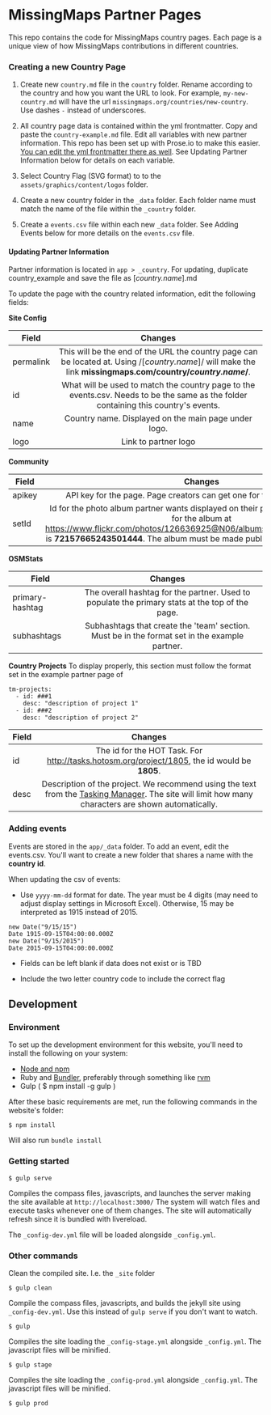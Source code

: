 # MissingMaps Partner Pages

This repo contains the code for MissingMaps country pages. Each page is a unique view of how MissingMaps  contributions in different countries.

### Creating a new Country Page

1. Create new `country.md` file in the `country` folder. Rename according to the country and how you want the URL to look. For example, `my-new-country.md` will have the url `missingmaps.org/countries/new-country`. Use dashes `-` instead of underscores.

2. All country page data is contained within the yml frontmatter. Copy and paste the `country-example.md` file. Edit all variables with new partner information. This repo has been set up with Prose.io to make this easier. [You can edit the yml frontmatter there as well](http://prose.io/#MissingMaps/partners/). See Updating Partner Information below for details on each variable.

3. Select Country Flag (SVG format) to to the `assets/graphics/content/logos` folder.

4. Create a new country folder in the `_data` folder. Each folder name must match the name of the file within the `_country` folder.

5. Create a `events.csv` file within each new `_data` folder. See Adding Events below for more details on the `events.csv` file.

#### Updating Partner Information

Partner information is located in `app > _country`. For updating, duplicate country_example and save the file as [_country.name_].md

To update the page with the country related information, edit the following fields:

**Site Config**

| Field         | Changes  |
| ------------- |:-------------:|
| permalink      | This will be the end of the URL the country page can be located at. Using  /[_country.name_]/ will make the link **missingmaps.com/country/_country.name_/**. |
| id      | What will be used to match the country page to the events.csv. Needs to be the same as the folder containing this country's events. |
| name      | Country name. Displayed on the main page under logo. |
| logo      | Link to partner logo      |

**Community**

| Field         | Changes  |
| ------------- |:-------------:|
| apikey | API key for the page. Page creators can get one for their accounts [here](https://www.flickr.com/services/api/misc.api_keys.html).   |
| setId | Id for the photo album partner wants displayed on their page. For example the id for the album at  https://www.flickr.com/photos/126636925@N06/albums/72157665243501444 is **72157665243501444**. The album must be made public for the api call to work. |

**OSMStats**

| Field         | Changes  |
| ------------- |:-------------:|
| primary-hashtag | The overall hashtag for the partner. Used to populate the primary stats at the top of the page. |
| subhashtags | Subhashtags that create the 'team' section. Must be in the format set in the example partner.

**Country Projects**
To display properly, this section must follow the format set in the example partner page of

```
tm-projects:
  - id: ###1
    desc: "description of project 1"
  - id: ###2
    desc: "description of project 2"
```

| Field         | Changes  |
| ------------- |:-------------:|
| id | The id for the HOT Task. For http://tasks.hotosm.org/project/1805, the id would be **1805**. |
| desc | Description of the project. We recommend using the text from the [Tasking Manager](http://tasks.hotosm.org/). The site will limit how many characters are shown automatically. |

### Adding events

Events are stored in the `app/_data` folder. To add an event, edit the events.csv. You'll want to create a new folder that shares a name with the **country id**.

When updating the csv of events:

- Use `yyyy-mm-dd` format for date. The year must be 4 digits (may need to adjust display settings in Microsoft Excel). Otherwise, 15 may be interpreted as 1915 instead of 2015.

```
new Date("9/15/15")
Date 1915-09-15T04:00:00.000Z
new Date("9/15/2015")
Date 2015-09-15T04:00:00.000Z
```
- Fields can be left blank if data does not exist or is TBD

- Include the two letter country code to include the correct flag



## Development

### Environment
To set up the development environment for this website, you'll need to install the following on your system:

- [Node and npm](http://nodejs.org/)
- Ruby and [Bundler](http://bundler.io/), preferably through something like [rvm](https://rvm.io/)
- Gulp ( $ npm install -g gulp )

After these basic requirements are met, run the following commands in the website's folder:
```
$ npm install
```
Will also run `bundle install`

### Getting started

```
$ gulp serve
```
Compiles the compass files, javascripts, and launches the server making the site available at `http://localhost:3000/`
The system will watch files and execute tasks whenever one of them changes.
The site will automatically refresh since it is bundled with livereload.

The `_config-dev.yml` file will be loaded alongside `_config.yml`.

### Other commands
Clean the compiled site. I.e. the `_site` folder
```
$ gulp clean
```

Compile the compass files, javascripts, and builds the jekyll site using `_config-dev.yml`.
Use this instead of ```gulp serve``` if you don't want to watch.
```
$ gulp
```

Compiles the site loading the `_config-stage.yml` alongside `_config.yml`. The javascript files will be minified.
```
$ gulp stage
```

Compiles the site loading the `_config-prod.yml` alongside `_config.yml`. The javascript files will be minified.
```
$ gulp prod
```
